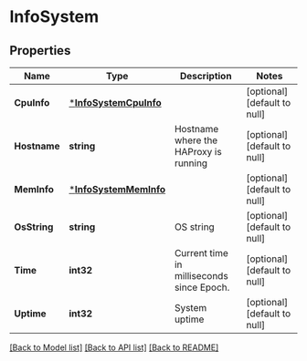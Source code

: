 # InfoSystem

## Properties
Name | Type | Description | Notes
------------ | ------------- | ------------- | -------------
**CpuInfo** | [***InfoSystemCpuInfo**](info_system_cpu_info.md) |  | [optional] [default to null]
**Hostname** | **string** | Hostname where the HAProxy is running | [optional] [default to null]
**MemInfo** | [***InfoSystemMemInfo**](info_system_mem_info.md) |  | [optional] [default to null]
**OsString** | **string** | OS string | [optional] [default to null]
**Time** | **int32** | Current time in milliseconds since Epoch. | [optional] [default to null]
**Uptime** | **int32** | System uptime | [optional] [default to null]

[[Back to Model list]](../README.md#documentation-for-models) [[Back to API list]](../README.md#documentation-for-api-endpoints) [[Back to README]](../README.md)


